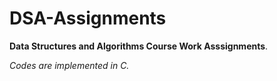 # DSA-Assignments

**Data Structures and Algorithms Course Work Asssignments**. 

*Codes are implemented in C.*
